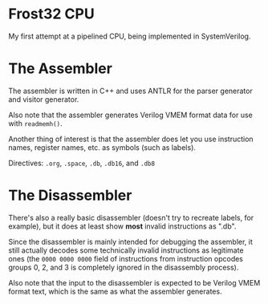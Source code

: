 # Frost32 CPU
My first attempt at a pipelined CPU, being implemented in SystemVerilog.


# The Assembler
The assembler is written in C++ and uses ANTLR for the parser generator and
visitor generator.

Also note that the assembler generates Verilog VMEM format data for use
with ``readmemh()``.

Another thing of interest is that the assembler does let you use
instruction names, register names, etc. as symbols (such as labels).

Directives:  ``.org``, ``.space``, ``.db``, ``.db16``, and ``.db8``

# The Disassembler
There's also a really basic disassembler (doesn't try to recreate labels,
for example), but it does at least show **most** invalid instructions as
".db".

Since the disassembler is mainly intended for debugging the assembler, it
still actually decodes some technically invalid instructions as legitimate
ones (the ``0000 0000 0000`` field of instructions from instruction opcodes
groups 0, 2, and 3 is completely ignored in the disassembly process).

Also note that the input to the disassembler is expected to be Verilog VMEM
format text, which is the same as what the assembler generates.
